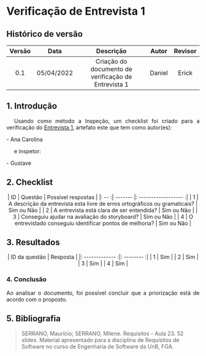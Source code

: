 # Verificação de Entrevista 1

## Histórico de versão

|Versão | Data | Descrição | Autor|  Revisor |
| :--: | :--: | :--: | :--: | :--:  |
| 0.1 | 05/04/2022  | Criação do documento de verificação de Entrevista 1 | Daniel |  Erick |

## 1. Introdução
<p style="text-indent: 20px; text-align: justify">
Usando como método a Inspeção, um checklist foi criado para a verificação do <a href="https://interacao-humano-computador.github.io/2021.2-Cebraspe/Avalia%C3%A7%C3%A3o_desenvolvimento/Nivel1/entrevista1/" target="_blank">Entrevista 1</a>, artefato este que tem como autor(es):
</p>
- Ana Carolina
<p style="text-indent: 20px; text-align: justify">
e inspetor:
</p>
- Gustave

## 2. Checklist

<center>

| ID | Questão | Possível respostas |
|: -- :| ------- |: ------------------ :|
| 1 | A descrição da entrevista esta livre de erros ortográficos ou gramaticais? | Sim ou Não |
| 2 | A entrevista está clara de ser entendida? | Sim ou Não |
| 3 | Conseguiu ajudar na avaliação do storyboard? | Sim ou Não |
| 4 | O entrevistado conseguiu identificar pontos de melhoria? | Sim ou Não |

</center>

## 3. Resultados

<center>

| ID da questão | Resposta |
|: ------------- :|: -------- :|
| 1 | Sim |
| 2 | Sim |
| 3 | Sim |
| 4 | Sim |

</center>

### 4. Conclusão
<p style="text-align: justify;">Ao analisar o documento, foi possível concluir que a priorização está de acordo com o proposto.
</p>

## 5. Bibliografia

> SERRANO, Maurício; SERRANO, Milene. Requisitos - Aula 23. 52 slides. Material apresentado para a disciplina de Requisitos de Software no curso de Engenharia de Software da UnB, FGA.

